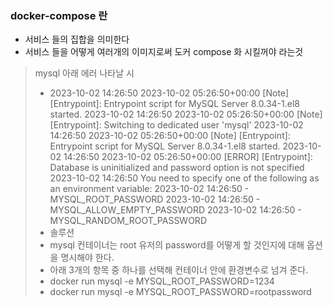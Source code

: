 ### docker-compose 란
- 서비스 들의 집합을 의미한다
- 서비스 들을 어떻게 여러개의 이미지로써 도커 compose 화 시킬꺼야 라는것

> mysql 아래 에러 나타날 시
> - 2023-10-02 14:26:50 2023-10-02 05:26:50+00:00 [Note] [Entrypoint]: Entrypoint script for MySQL Server 8.0.34-1.el8 started.
    2023-10-02 14:26:50 2023-10-02 05:26:50+00:00 [Note] [Entrypoint]: Switching to dedicated user 'mysql'
    2023-10-02 14:26:50 2023-10-02 05:26:50+00:00 [Note] [Entrypoint]: Entrypoint script for MySQL Server 8.0.34-1.el8 started.
    2023-10-02 14:26:50 2023-10-02 05:26:50+00:00 [ERROR] [Entrypoint]: Database is uninitialized and password option is not specified
    2023-10-02 14:26:50     You need to specify one of the following as an environment variable:
    2023-10-02 14:26:50     - MYSQL_ROOT_PASSWORD
    2023-10-02 14:26:50     - MYSQL_ALLOW_EMPTY_PASSWORD
    2023-10-02 14:26:50     - MYSQL_RANDOM_ROOT_PASSWORD
> - 솔루션
> - mysql 컨테이너는 root 유저의 password를 어떻게 할 것인지에 대해 옵션을 명시해야 한다. 
> - 아래 3개의 항목 중 하나를 선택해 컨테이너 안에 환경변수로 넘겨 준다.
> - docker run mysql -e MYSQL_ROOT_PASSWORD=1234
> - docker run mysql -e MYSQL_ROOT_PASSWORD=rootpassword